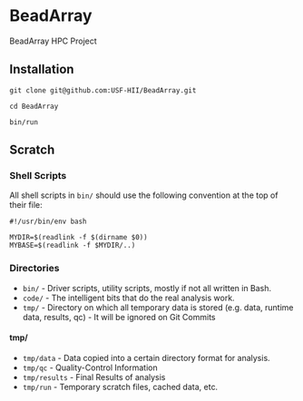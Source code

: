 # BeadArray

BeadArray HPC Project

## Installation

    git clone git@github.com:USF-HII/BeadArray.git 

    cd BeadArray

    bin/run

## Scratch

### Shell Scripts

All shell scripts in `bin/` should use the following convention at the top of their file: 

    #!/usr/bin/env bash

    MYDIR=$(readlink -f $(dirname $0))
    MYBASE=$(readlink -f $MYDIR/..)


### Directories

- `bin/` - Driver scripts, utility scripts, mostly if not all written in Bash.
- `code/` - The intelligent bits that do the real analysis work. 
- `tmp/` - Directory on which all temporary data is stored (e.g. data, runtime data, results, qc) - It will be ignored on Git Commits

#### tmp/ 

- `tmp/data` - Data copied into a certain directory format for analysis.
- `tmp/qc` - Quality-Control Information
- `tmp/results` - Final Results of analysis 
- `tmp/run` - Temporary scratch files, cached data, etc.

 
